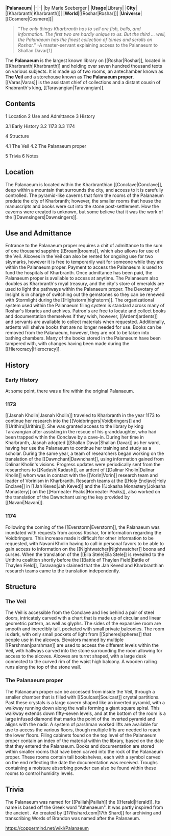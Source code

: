 |**Palanaeum**|
|-|-|
|by  Marie Seeberger |
|**Usage**|Library|
|**City**|[[Kharbranth\|Kharbranth]]|
|**World**|[[Roshar\|Roshar]]|
|**Universe**|[[Cosmere\|Cosmere]]|

>“*The only things Kharbranth has to sell are fish, bells, and information. The first two are hardly unique to us. But the third … well, the Palanaeum has the finest collection of tomes and scrolls on Roshar.*”
\-A master-servant explaining access to the Palanaeum to Shallan Davar[1]


The **Palanaeum** is the largest known library on [[Roshar\|Roshar]], located in [[Kharbranth\|Kharbranth]] and holding over seven hundred thousand texts on various subjects. It is made up of two rooms, an antechamber known as **The Veil** and a storehouse known as **The Palanaeum proper**. [[Varas\|Varas]] is the assistant chief of collections and a distant cousin of Khabranth's king, [[Taravangian\|Taravangian]].

## Contents

1 Location
2 Use and Admittance
3 History

3.1 Early History
3.2 1173
3.3 1174


4 Structure

4.1 The Veil
4.2 The Palanaeum proper


5 Trivia
6 Notes


## Location
The Palanaeum is located within the Kharbranthian [[Conclave\|Conclave]], deep within a mountain that surrounds the city, and access to it is carefully controlled. The pyramid-like caverns that form the rooms of the Palanaeum predate the city of Kharbranth; however, the smaller rooms that house the manuscripts and books were cut into the stone post-settlement. How the caverns were created is unknown, but some believe that it was the work of the [[Dawnsingers\|Dawnsingers]].

## Use and Admittance
Entrance to the Palanaeum proper requires a chit of admittance to the sum of one thousand sapphire [[Broam\|broams]], which also allows for use of the Veil. Alcoves in the Veil can also be rented for ongoing use for two skymarks, however it is free to temporarily wait for someone while they are within the Palanaeum proper. Payment to access the Palanaeum is used to fund the hospitals of Kharbranth. Once admittance has been paid, the Palanaeum proper is available to access at anytime.
The Palanaeum also doubles as Kharbranth's royal treasury, and the city's store of emeralds are used to light the pathways within the Palanaeum proper. The Devotary of Insight is in charge of switching out the gemstones so they can be renewed with Stormlight during the [[Highstorm\|highstorm]].
The organizational system used within the Palanaeum filing system is standard across many of Roshar's libraries and archives. Patron's are free to locate and collect books and documentation themselves if they wish, however, [[Ardent\|ardents]] and servants are available to collect materials when requested. Additionally, ardents will shelve books that are no longer needed for use. Books can be removed from the Palanaeum, however, they are not to be taken into bathing chambers. Many of the books stored in the Palanaeum have been tampered with, with changes having been made during the [[Hierocracy\|Hierocracy]].

## History
### Early History
At some point, there was a fire within the original Palanaeum.

### 1173
[[Jasnah Kholin\|Jasnah Kholin]] traveled to Kharbranth in the year 1173 to continue her research into the [[Voidbringers\|Voidbringers]] and [[Urithiru\|Urithiru]]. She was granted access to the library by king Taravangian after assisting in the rescue of his granddaughter, who had been trapped within the Conclave by a cave-in. During her time in Kharbranth, Jasnah adopted [[Shallan Davar\|Shallan Davar]] as her ward, having her use the Palanaeum to continue her training and study as a scholar.
During the same year, a team of researchers began working on the translation of the [[Dawnchant\|Dawnchant]], using information gained from Dalinar Kholin's visions. Progress updates were periodically sent from the researchers to [[Kadash\|Kadash]], an ardent of [[Dalinar Kholin\|Dalinar Kholin]] whom was in contact with the [[Vorin\|Vorin]] research team and leader of Vorinism in Kharbranth. Research teams at the [[Holy Enclave\|Holy Enclave]] in [[Jah Keved\|Jah Keved]] and the [[Jokasha Monastery\|Jokasha Monastery]] on the [[Horneater Peaks\|Horneater Peaks]], also worked on the translation of the Dawnchant using the key provided by [[Navani\|Navani]].

### 1174
Following the coming of the [[Everstorm\|Everstorm]], the Palanaeum was inundated with requests from across Roshar, for information regarding the Voidbringers. This increase made it difficult for other information to be requested, with Navani Kholin having to call in personal favors to be able to gain access to information on the [[Nightwatcher\|Nightwatcher]] boons and curses.
When the translation of the [[Eila Stele\|Eila Stele]] is revealed to the Urithiru coalition shortly before the [[Battle of Thaylen Field\|Battle of Thaylen Field]], Taravangian claimed that the Jah Keved and Kharbranthian research teams came to the translation independently.

## Structure
### The Veil
The Veil is accessible from the Conclave and lies behind a pair of steel doors, intricately carved with a chart that is made up of circular and linear geometric pattern, as well as glyphs. The sides of the expansive room are smooth and incredibly tall, pocketed with small private balconies. The room is dark, with only small pockets of light from [[Spheres\|spheres]] that people use in the alcoves.
Elevators manned by multiple [[Parshman\|parshman]] are used to access the different levels within the Veil, with hallways carved into the stone surrounding the room allowing for access to the alcoves. Alcoves are turret shaped, with a large desk connected to the curved rim of the waist high balcony. A wooden railing runs along the top of the stone wall.

### The Palanaeum proper
The Palanaeum proper can be accessed from inside the Veil, through a smaller chamber that is filled with [[Soulcast\|Soulcast]] crystal partitions. Past these crystals is a large cavern shaped like an inverted pyramid, with a walkway running down along the walls forming a giant square spiral. This walkway extends down fifty-seven levels, and at the bottom of the room is a large infused diamond that marks the point of the inverted pyramid and aligns with the nadir. A system of parshman worked lifts are available for use to access the various floors, though multiple lifts are needed to reach the lower floors.
Filing cabinets found on the top level of the Palanaeum proper contain an index of the material within the library, based on the date that they entered the Palanaeum. Books and documentation are stored within smaller rooms that have been carved into the rock of the Palanaeum proper. These rooms contain tall bookshelves, each with a symbol carved on the end reflecting the date the documentation was received. Troughs containing a moisture absorbing powder can also be found within these rooms to control humidity levels.

## Trivia
The Palanaeum was named for [[Pailiah\|Pailiah]] the [[Herald\|Herald]]. Its name is based off the Greek word "Athenaeum".
It was partly inspired from the ancient .
An  created by [[17thshard.com\|17th Shard]] for archiving and transcribing Words of Brandon was named after the Palanaeum.


https://coppermind.net/wiki/Palanaeum